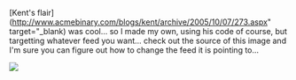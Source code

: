 [Kent's flair](http://www.acmebinary.com/blogs/kent/archive/2005/10/07/273.aspx" target="_blank) was cool... so I made my own, using his code of course, but targetting whatever feed you want... check out the source of this image and I'm sure you can figure out how to change the feed it is pointing to...

<img src="http://eris1109.si-xios.info/FlairMaker.ashx?rss=http://blogs.duncanmackenzie.net/duncanma/Rss.aspx" border="0" />